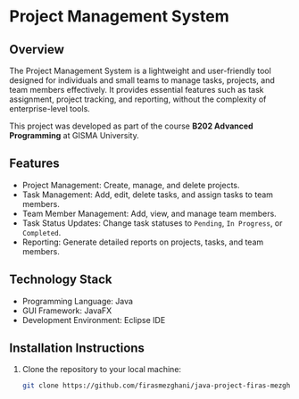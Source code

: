 # Project Management System

## Overview
The Project Management System is a lightweight and user-friendly tool designed for individuals and small teams to manage tasks, projects, and team members effectively. It provides essential features such as task assignment, project tracking, and reporting, without the complexity of enterprise-level tools.

This project was developed as part of the course **B202 Advanced Programming** at GISMA University.

## Features
- Project Management: Create, manage, and delete projects.
- Task Management: Add, edit, delete tasks, and assign tasks to team members.
- Team Member Management: Add, view, and manage team members.
- Task Status Updates: Change task statuses to `Pending`, `In Progress`, or `Completed`.
- Reporting: Generate detailed reports on projects, tasks, and team members.

## Technology Stack
- Programming Language: Java
- GUI Framework: JavaFX
- Development Environment: Eclipse IDE

## Installation Instructions
1. Clone the repository to your local machine:
   ```bash
   git clone https://github.com/firasmezghani/java-project-firas-mezghani.git
